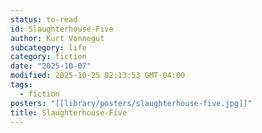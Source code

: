 ```yaml
---
status: to-read
id: Slaughterhouse-Five
author: Kurt Vonnegut
subcategory: life
category: fiction
date: "2025-10-07"
modified: 2025-10-25 02:13:53 GMT-04:00
tags:
  - fiction
posters: "[[library/posters/slaughterhouse-five.jpg]]"
title: Slaughterhouse-Five
---
```

